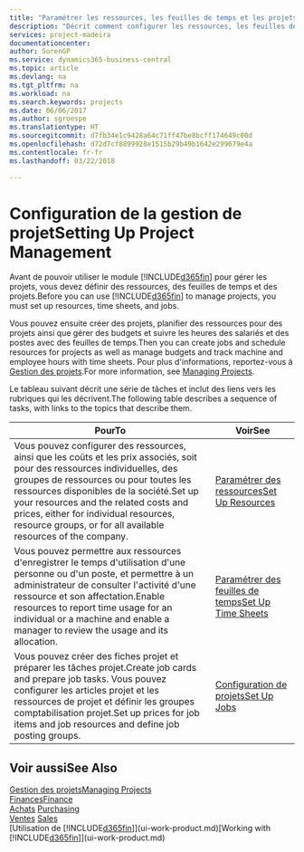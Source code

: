 ```yaml
---
title: "Paramétrer les ressources, les feuilles de temps et les projets| Microsoft Docs"
description: "Décrit comment configurer les ressources, les feuilles de temps et les projets pour la gestion des projets."
services: project-madeira
documentationcenter: 
author: SorenGP
ms.service: dynamics365-business-central
ms.topic: article
ms.devlang: na
ms.tgt_pltfrm: na
ms.workload: na
ms.search.keywords: projects
ms.date: 06/06/2017
ms.author: sgroespe
ms.translationtype: HT
ms.sourcegitcommit: d7fb34e1c9428a64c71ff47be8bcff174649c00d
ms.openlocfilehash: d72d7cf8899928e1515b29b49b1642e299679e4a
ms.contentlocale: fr-fr
ms.lasthandoff: 03/22/2018

---
```

# <a name="setting-up-project-management"></a><span data-ttu-id="a9326-103">Configuration de la gestion de projet</span><span class="sxs-lookup"><span data-stu-id="a9326-103">Setting Up Project Management</span></span>
<span data-ttu-id="a9326-104">Avant de pouvoir utiliser le module [!INCLUDE[d365fin](includes/d365fin_md.md)] pour gérer les projets, vous devez définir des ressources, des feuilles de temps et des projets.</span><span class="sxs-lookup"><span data-stu-id="a9326-104">Before you can use [!INCLUDE[d365fin](includes/d365fin_md.md)] to manage projects, you must set up resources, time sheets, and jobs.</span></span>

<span data-ttu-id="a9326-105">Vous pouvez ensuite créer des projets, planifier des ressources pour des projets ainsi que gérer des budgets et suivre les heures des salariés et des postes avec des feuilles de temps.</span><span class="sxs-lookup"><span data-stu-id="a9326-105">Then you can create jobs and schedule resources for projects as well as manage budgets and track machine and employee hours with time sheets.</span></span> <span data-ttu-id="a9326-106">Pour plus d'informations, reportez-vous à [Gestion des projets](projects-manage-projects.md).</span><span class="sxs-lookup"><span data-stu-id="a9326-106">For more information, see [Managing Projects](projects-manage-projects.md).</span></span>  

<span data-ttu-id="a9326-107">Le tableau suivant décrit une série de tâches et inclut des liens vers les rubriques qui les décrivent.</span><span class="sxs-lookup"><span data-stu-id="a9326-107">The following table describes a sequence of tasks, with links to the topics that describe them.</span></span>

| <span data-ttu-id="a9326-108">Pour</span><span class="sxs-lookup"><span data-stu-id="a9326-108">To</span></span> | <span data-ttu-id="a9326-109">Voir</span><span class="sxs-lookup"><span data-stu-id="a9326-109">See</span></span> |
| --- | --- |
| <span data-ttu-id="a9326-110">Vous pouvez configurer des ressources, ainsi que les coûts et les prix associés, soit pour des ressources individuelles, des groupes de ressources ou pour toutes les ressources disponibles de la société.</span><span class="sxs-lookup"><span data-stu-id="a9326-110">Set up your resources and the related costs and prices, either for individual resources, resource groups, or for all available resources of the company.</span></span> |[<span data-ttu-id="a9326-111">Paramétrer des ressources</span><span class="sxs-lookup"><span data-stu-id="a9326-111">Set Up Resources</span></span>](projects-how-setup-resources.md) |
| <span data-ttu-id="a9326-112">Vous pouvez permettre aux ressources d'enregistrer le temps d'utilisation d'une personne ou d'un poste, et permettre à un administrateur de consulter l'activité d'une ressource et son affectation.</span><span class="sxs-lookup"><span data-stu-id="a9326-112">Enable resources to report time usage for an individual or a machine and enable a manager to review the usage and its allocation.</span></span> |[<span data-ttu-id="a9326-113">Paramétrer des feuilles de temps</span><span class="sxs-lookup"><span data-stu-id="a9326-113">Set Up Time Sheets</span></span>](projects-how-setup-time-sheets.md) |
| <span data-ttu-id="a9326-114">Vous pouvez créer des fiches projet et préparer les tâches projet.</span><span class="sxs-lookup"><span data-stu-id="a9326-114">Create job cards and prepare job tasks.</span></span> <span data-ttu-id="a9326-115">Vous pouvez configurer les articles projet et les ressources de projet et définir les groupes comptabilisation projet.</span><span class="sxs-lookup"><span data-stu-id="a9326-115">Set up prices for job items and job resources and define job posting groups.</span></span> |[<span data-ttu-id="a9326-116">Configuration de projets</span><span class="sxs-lookup"><span data-stu-id="a9326-116">Set Up Jobs</span></span>](projects-how-setup-jobs.md) |

## <a name="see-also"></a><span data-ttu-id="a9326-117">Voir aussi</span><span class="sxs-lookup"><span data-stu-id="a9326-117">See Also</span></span>
[<span data-ttu-id="a9326-118">Gestion des projets</span><span class="sxs-lookup"><span data-stu-id="a9326-118">Managing Projects</span></span>](projects-manage-projects.md)  
[<span data-ttu-id="a9326-119">Finances</span><span class="sxs-lookup"><span data-stu-id="a9326-119">Finance</span></span>](finance.md)  
<span data-ttu-id="a9326-120">[Achats](purchasing-manage-purchasing.md)       </span><span class="sxs-lookup"><span data-stu-id="a9326-120">[Purchasing](purchasing-manage-purchasing.md)       </span></span>  
<span data-ttu-id="a9326-121">[Ventes](sales-manage-sales.md)   </span><span class="sxs-lookup"><span data-stu-id="a9326-121">[Sales](sales-manage-sales.md)   </span></span>  
<span data-ttu-id="a9326-122">[Utilisation de [!INCLUDE[d365fin](includes/d365fin_md.md)]](ui-work-product.md)</span><span class="sxs-lookup"><span data-stu-id="a9326-122">[Working with [!INCLUDE[d365fin](includes/d365fin_md.md)]](ui-work-product.md)</span></span>  

